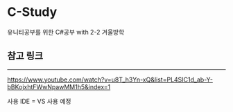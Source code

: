# C-Study
유니티공부를 위한 C#공부 with 2-2 겨울방학

## 참고 링크
---
https://www.youtube.com/watch?v=u8T_h3Yn-xQ&list=PL4SIC1d_ab-Y-bBKojxhtFWwNpawMM1h5&index=1

사용 IDE = VS 사용 예정
